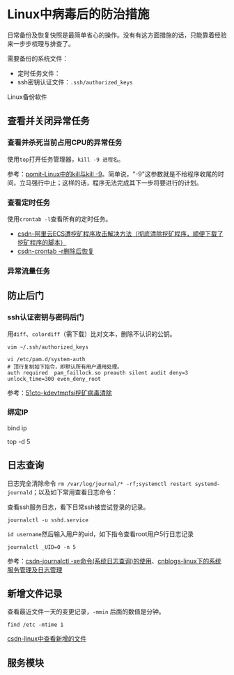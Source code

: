 # Linux中病毒后的防治措施

日常备份及恢复快照是最简单省心的操作。没有有这方面措施的话，只能靠着经验来一步步梳理与排查了。

需要备份的系统文件：

* 定时任务文件：
* ssh密钥认证文件：`.ssh/authorized_keys`

Linux备份软件

## 查看并关闭异常任务

### 查看并杀死当前占用CPU的异常任务

使用`top`打开任务管理器，`kill -9 进程名`。

参考：[pomit-Linux中的kill与kill -9](http://www.pomit.cn/tr/5063499771865601)。简单说，"-9"这参数就是不给程序收尾的时间，立马强行中止；这样的话，程序无法完成其下一步将要进行的计划。

### 查看定时任务

使用`crontab -l`查看所有的定时任务。

 * [csdn-阿里云ECS遭挖矿程序攻击解决方法（彻底清除挖矿程序，顺便下载了挖矿程序的脚本）](https://blog.csdn.net/NicolasLearner/article/details/119006769)
 * [csdn-crontab -r删除后恢复](https://blog.csdn.net/only_cyk/article/details/123550872)


### 异常流量任务



## 防止后门

### ssh认证密钥与密码后门

用`diff`、`colordiff`（需下载）比对文本，删除不认识的公钥。

```
vim ~/.ssh/authorized_keys
```

```
vi /etc/pam.d/system-auth
# 顶行复制如下指令，即默认所有用户通用处理。
auth required  pam_faillock.so preauth silent audit deny=3  unlock_time=300 even_deny_root
```

参考：[51cto-kdevtmpfsi挖矿病毒清除](https://blog.51cto.com/liuyj/5205391)

### 绑定IP

bind ip

top -d 5




## 日志查询

日志完全清除命令 `rm /var/log/journal/* -rf;systemctl restart systemd-journald`；以及如下常用查看日志命令：

查看ssh服务日志，看下日常ssh被尝试登录的记录。 

```
journalctl -u sshd.service
```

`id username`然后输入用户的uid，如下指令查看root用户5行日志记录

```
journalctl _UID=0 -n 5
```

参考：[csdn-journalctl -xe命令(系统日志查询)的使用](https://blog.csdn.net/enthan809882/article/details/104551777/)、[cnblogs-linux下的系统服务管理及日志管理](https://www.cnblogs.com/yuzhaokai0523/p/4453094.html)

## 新增文件记录

查看最近文件一天的变更记录，`-mmin` 后面的数值是分钟。

```
find /etc -mtime 1
```

[csdn-linux中查看新增的文件](https://blog.csdn.net/qq_17576885/article/details/121995103)


## 服务模块